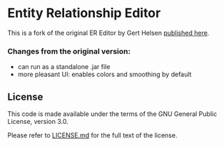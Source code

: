 # Entity Relationship Editor

This is a fork of the original ER Editor by Gert Helsen [published here](https://sourceforge.net/projects/ereditor/).

### Changes from the original version:

 * can run as a standalone .jar file
 * more pleasant UI: enables colors and smoothing by default
 
## License

This code is made available under the terms of the GNU General Public License, version 3.0.

Please refer to [LICENSE.md](LICENSE.md) for the full text of the license.

